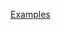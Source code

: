 [Examples](https://zen.yandex.ru/media/id/5f33070dfb3f292f3d71ac2f/otladka-python-s-pomosciu-pdb-5f4a3691aec899427dfdadf7?utm_source=serp)
